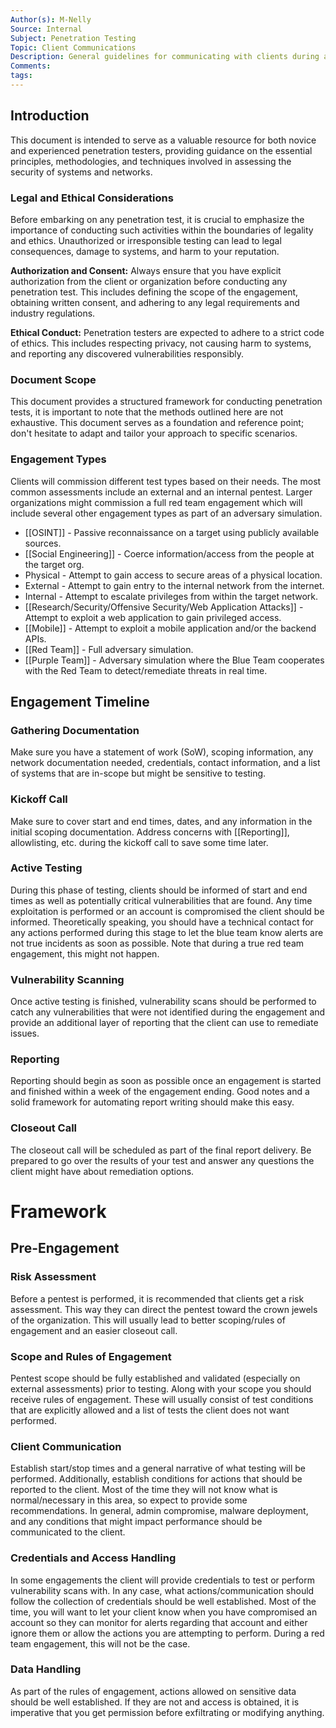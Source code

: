 ```yaml
---
Author(s): M-Nelly
Source: Internal
Subject: Penetration Testing
Topic: Client Communications
Description: General guidelines for communicating with clients during a pentest.
Comments: 
tags:
---
```

## Introduction
This document is intended to serve as a valuable resource for both novice and experienced penetration testers, providing guidance on the essential principles, methodologies, and techniques involved in assessing the security of systems and networks.
### Legal and Ethical Considerations
Before embarking on any penetration test, it is crucial to emphasize the importance of conducting such activities within the boundaries of legality and ethics. Unauthorized or irresponsible testing can lead to legal consequences, damage to systems, and harm to your reputation.

**Authorization and Consent:** Always ensure that you have explicit authorization from the client or organization before conducting any penetration test. This includes defining the scope of the engagement, obtaining written consent, and adhering to any legal requirements and industry regulations.

**Ethical Conduct:** Penetration testers are expected to adhere to a strict code of ethics. This includes respecting privacy, not causing harm to systems, and reporting any discovered vulnerabilities responsibly.
### Document Scope
This document provides a structured framework for conducting penetration tests, it is important to note that the methods outlined here are not exhaustive. This document serves as a foundation and reference point; don't hesitate to adapt and tailor your approach to specific scenarios.
### Engagement Types
Clients will commission different test types based on their needs. The most common assessments include an external and an internal pentest. Larger organizations might commission a full red team engagement which will include several other engagement types as part of an adversary simulation. 
- [[OSINT]] - Passive reconnaissance on a target using publicly available sources.
- [[Social Engineering]] - Coerce information/access from the people at the target org.
- Physical - Attempt to gain access to secure areas of a physical location. 
- External - Attempt to gain entry to the internal network from the internet.
- Internal - Attempt to escalate privileges from within the target network.
- [[Research/Security/Offensive Security/Web Application Attacks]] - Attempt to exploit a web application to gain privileged access. 
- [[Mobile]] - Attempt to exploit a mobile application and/or the backend APIs. 
- [[Red Team]] - Full adversary simulation.
- [[Purple Team]] - Adversary simulation where the Blue Team cooperates with the Red Team to detect/remediate threats in real time. 
## Engagement Timeline
### Gathering Documentation
Make sure you have a statement of work (SoW), scoping information, any network documentation needed, credentials, contact information, and a list of systems that are in-scope but might be sensitive to testing. 
### Kickoff Call
Make sure to cover start and end times, dates, and any information in the initial scoping documentation. Address concerns with [[Reporting]], allowlisting, etc. during the kickoff call to save some time later. 
### Active Testing
During this phase of testing, clients should be informed of start and end times as well as potentially critical vulnerabilities that are found. Any time exploitation is performed or an account is compromised the client should be informed. Theoretically speaking, you should have a technical contact for any actions performed during this stage to let the blue team know alerts are not true incidents as soon as possible. Note that during a true red team engagement, this might not happen. 
### Vulnerability Scanning
Once active testing is finished, vulnerability scans should be performed to catch any vulnerabilities that were not identified during the engagement and provide an additional layer of reporting that the client can use to remediate issues. 
### Reporting
Reporting should begin as soon as possible once an engagement is started and finished within a week of the engagement ending. Good notes and a solid framework for automating report writing should make this easy. 
### Closeout Call
The closeout call will be scheduled as part of the final report delivery. Be prepared to go over the results of your test and answer any questions the client might have about remediation options. 
# Framework
## Pre-Engagement
### Risk Assessment
Before a pentest is performed, it is recommended that clients get a risk assessment. This way they can direct the pentest toward the crown jewels of the organization. This will usually lead to better scoping/rules of engagement and an easier closeout call. 
### Scope and Rules of Engagement
Pentest scope should be fully established and validated (especially on external assessments) prior to testing. Along with your scope you should receive rules of engagement. These will usually consist of test conditions that are explicitly allowed and a list of tests the client does not want performed. 
### Client Communication
Establish start/stop times and a general narrative of what testing will be performed. Additionally, establish conditions for actions that should be reported to the client. Most of the time they will not know what is normal/necessary in this area, so expect to provide some recommendations. In general, admin compromise, malware deployment, and any conditions that might impact performance should be communicated to the client. 
### Credentials and Access Handling
In some engagements the client will provide credentials to test or perform vulnerability scans with. In any case, what actions/communication should follow the collection of credentials should be well established. Most of the time, you will want to let your client know when you have compromised an account so they can monitor for alerts regarding that account and either ignore them or allow the actions you are attempting to perform. During a red team engagement, this will not be the case.   
### Data Handling
As part of the rules of engagement, actions allowed on sensitive data should be well established. If they are not and access is obtained, it is imperative that you get permission before exfiltrating or modifying anything. 